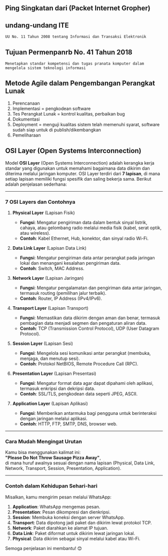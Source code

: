 ## Ping Singkatan dari (Packet Internet Gropher)
## undang-undang ITE
```
UU No. 11 Tahun 2008 tentang Informasi dan Transaksi Elektronik
```

## Tujuan Permenpanrb No. 41 Tahun 2018
```
Menetapkan standar kompetensi dan tugas pranata komputer dalam mengelola sistem teknologi informasi
```

## Metode Agile dalam Pengembangan Perangkat Lunak
1. Perencanaan
2. Implementasi = pengkodean software
3. Tes Perangkat Lunak = kontrol kualitas, perbaikan bug
4. Dokumentasi 
5. Deployment = menguji kualitas sistem telah memenuhi syarat, software sudah siap untuk di publish/dikembangkan
6. Pemeliharaan

## OSI Layer (Open Systems Interconnection)

Model **OSI Layer** (Open Systems Interconnection) adalah kerangka kerja standar yang digunakan untuk memahami bagaimana data dikirim dan diterima melalui jaringan komputer. OSI Layer terdiri dari **7 lapisan**, di mana setiap lapisan memiliki fungsi spesifik dan saling bekerja sama. Berikut adalah penjelasan sederhana:

---

### **7 OSI Layers dan Contohnya**

1. **Physical Layer** (Lapisan Fisik)  
   - **Fungsi**: Mengatur pengiriman data dalam bentuk sinyal listrik, cahaya, atau gelombang radio melalui media fisik (kabel, serat optik, atau wireless).  
   - **Contoh**: Kabel Ethernet, Hub, konektor, dan sinyal radio Wi-Fi.

2. **Data Link Layer** (Lapisan Data Link)  
   - **Fungsi**: Mengatur pengiriman data antar perangkat pada jaringan lokal dan menangani kesalahan pengiriman data.  
   - **Contoh**: Switch, MAC Address.

3. **Network Layer** (Lapisan Jaringan)  
   - **Fungsi**: Mengatur pengalamatan dan pengiriman data antar jaringan, termasuk routing (pemilihan jalur terbaik).  
   - **Contoh**: Router, IP Address (IPv4/IPv6).

4. **Transport Layer** (Lapisan Transport)  
   - **Fungsi**: Memastikan data dikirim dengan aman dan benar, termasuk pembagian data menjadi segmen dan pengaturan aliran data.  
   - **Contoh**: TCP (Transmission Control Protocol), UDP (User Datagram Protocol).

5. **Session Layer** (Lapisan Sesi)  
   - **Fungsi**: Mengelola sesi komunikasi antar perangkat (membuka, menjaga, dan menutup sesi).  
   - **Contoh**: Protokol NetBIOS, Remote Procedure Call (RPC).

6. **Presentation Layer** (Lapisan Presentasi)  
   - **Fungsi**: Mengatur format data agar dapat dipahami oleh aplikasi, termasuk enkripsi dan dekripsi data.  
   - **Contoh**: SSL/TLS, pengkodean data seperti JPEG, ASCII.

7. **Application Layer** (Lapisan Aplikasi)  
   - **Fungsi**: Memberikan antarmuka bagi pengguna untuk berinteraksi dengan jaringan melalui aplikasi.  
   - **Contoh**: HTTP, FTP, SMTP, DNS, browser web.

---

### **Cara Mudah Mengingat Urutan**
Kamu bisa menggunakan kalimat ini:  
**"Please Do Not Throw Sausage Pizza Away"**,  
di mana huruf awalnya sesuai dengan nama lapisan (Physical, Data Link, Network, Transport, Session, Presentation, Application).

---

### **Contoh dalam Kehidupan Sehari-hari**
Misalkan, kamu mengirim pesan melalui WhatsApp:  
1. **Application**: WhatsApp mengemas pesan.  
2. **Presentation**: Pesan dikompresi dan dienkripsi.  
3. **Session**: Membuka koneksi dengan server WhatsApp.  
4. **Transport**: Data dipotong jadi paket dan dikirim lewat protokol TCP.  
5. **Network**: Paket diarahkan ke alamat IP tujuan.  
6. **Data Link**: Paket diformat untuk dikirim lewat jaringan lokal.  
7. **Physical**: Data dikirim sebagai sinyal melalui kabel atau Wi-Fi.

Semoga penjelasan ini membantu! 😊

